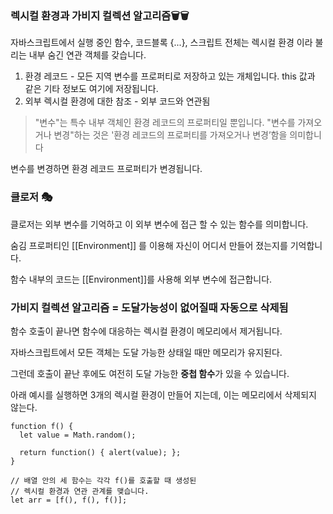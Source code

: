 ### 렉시컬 환경과 가비지 컬렉션 알고리즘🗑🗑

자바스크립트에서 실행 중인 함수, 코드블록 {...}, 스크립트 전체는 렉시컬 환경 이라 불리는 내부 숨긴 연관 객체를 갖습니다.

1. 환경 레코드 - 모든 지역 변수를 프로퍼티로 저장하고 있는 개체입니다. this 값과 같은 기타 정보도 여기에 저장됩니다.
2. 외부 렉시컬 환경에 대한 참조 - 외부 코드와 연관됨

> "변수"는 특수 내부 객체인 환경 레코드의 프로퍼티일 뿐입니다. "변수를 가져오거나 변경"하는 것은 '환경 레코드의 프로퍼티를 가져오거나 변경’함을 의미합니다

변수를 변경하면 환경 레코드 프로퍼티가 변경됩니다.

### 클로저 🎭
클로저는 외부 변수를 기억하고 이 외부 변수에 접근 할 수 있는 함수를 의미합니다.

숨김 프로퍼티인 [[Environment]] 를 이용해 자신이 어디서 만들어 졌는지를 기억합니다.

함수 내부의 코드는 [[Environment]]를 사용해 외부 변수에 접근합니다.

### 가비지 컬렉션 알고리즘 = 도달가능성이 없어질때 자동으로 삭제됨
함수 호출이 끝나면 함수에 대응하는 렉시컬 환경이 메모리에서 제거됩니다.

자바스크립트에서 모든 객체는 도달 가능한 상태일 때만 메모리가 유지된다.

그런데 호출이 끝난 후에도 여전히 도달 가능한 **중첩 함수**가 있을 수 있습니다.

아래 예시를 실행하면 3개의 렉시컬 환경이 만들어 지는데, 이는 메모리에서 삭제되지 않는다.

```
function f() {
  let value = Math.random();

  return function() { alert(value); };
}

// 배열 안의 세 함수는 각각 f()를 호출할 때 생성된
// 렉시컬 환경과 연관 관계를 맺습니다.
let arr = [f(), f(), f()];
```
